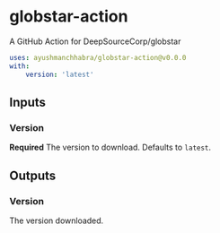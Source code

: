 # globstar-action

A GitHub Action for DeepSourceCorp/globstar

```yaml
uses: ayushmanchhabra/globstar-action@v0.0.0
with:
    version: 'latest'
```

## Inputs

### Version

**Required** The version to download. Defaults to `latest`.
## Outputs

### Version

The version downloaded.


